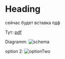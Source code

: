 # Heading

сейчас будет вставка пдф

Тут: [pdf]([label](../../Desktop/Tasks1-5.pdf))

Diagramm:
![schema](../../Desktop/SQL%207-8.png)


option 2:
![optionTwo](../../Desktop/SQL%207-8.png)